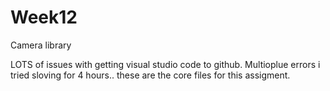# Week12
Camera library

LOTS of issues with getting visual studio code to github. Multioplue errors i tried sloving for 4 hours.. these are the core files for this assigment. 
